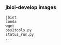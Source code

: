 

### jbioi-develop images

    jbiot
    conda
    wget 
    oss2tools.py
    status_run.py
    ...
